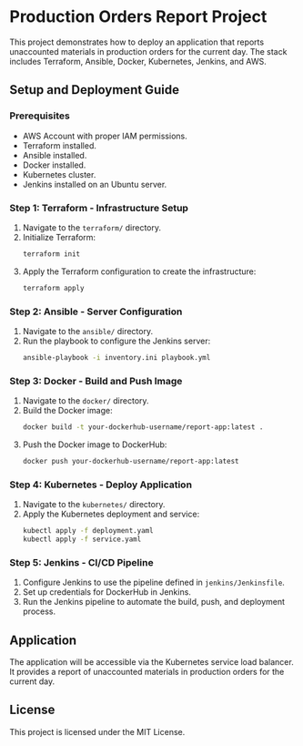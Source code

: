 # Production Orders Report Project

This project demonstrates how to deploy an application that reports unaccounted materials in production orders for the current day. The stack includes Terraform, Ansible, Docker, Kubernetes, Jenkins, and AWS.

## Setup and Deployment Guide

### Prerequisites

- AWS Account with proper IAM permissions.
- Terraform installed.
- Ansible installed.
- Docker installed.
- Kubernetes cluster.
- Jenkins installed on an Ubuntu server.

### Step 1: Terraform - Infrastructure Setup

1. Navigate to the `terraform/` directory.
2. Initialize Terraform:
    ```sh
    terraform init
    ```
3. Apply the Terraform configuration to create the infrastructure:
    ```sh
    terraform apply
    ```

### Step 2: Ansible - Server Configuration

1. Navigate to the `ansible/` directory.
2. Run the playbook to configure the Jenkins server:
    ```sh
    ansible-playbook -i inventory.ini playbook.yml
    ```

### Step 3: Docker - Build and Push Image

1. Navigate to the `docker/` directory.
2. Build the Docker image:
    ```sh
    docker build -t your-dockerhub-username/report-app:latest .
    ```
3. Push the Docker image to DockerHub:
    ```sh
    docker push your-dockerhub-username/report-app:latest
    ```

### Step 4: Kubernetes - Deploy Application

1. Navigate to the `kubernetes/` directory.
2. Apply the Kubernetes deployment and service:
    ```sh
    kubectl apply -f deployment.yaml
    kubectl apply -f service.yaml
    ```

### Step 5: Jenkins - CI/CD Pipeline

1. Configure Jenkins to use the pipeline defined in `jenkins/Jenkinsfile`.
2. Set up credentials for DockerHub in Jenkins.
3. Run the Jenkins pipeline to automate the build, push, and deployment process.

## Application

The application will be accessible via the Kubernetes service load balancer. It provides a report of unaccounted materials in production orders for the current day.

## License

This project is licensed under the MIT License.
